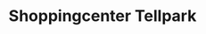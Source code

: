 ---
title: "Shoppingcenter Tellpark"
url: /schattdorf/shoppingcenter-tellpark/
shop: Einkaufszentrum
---
